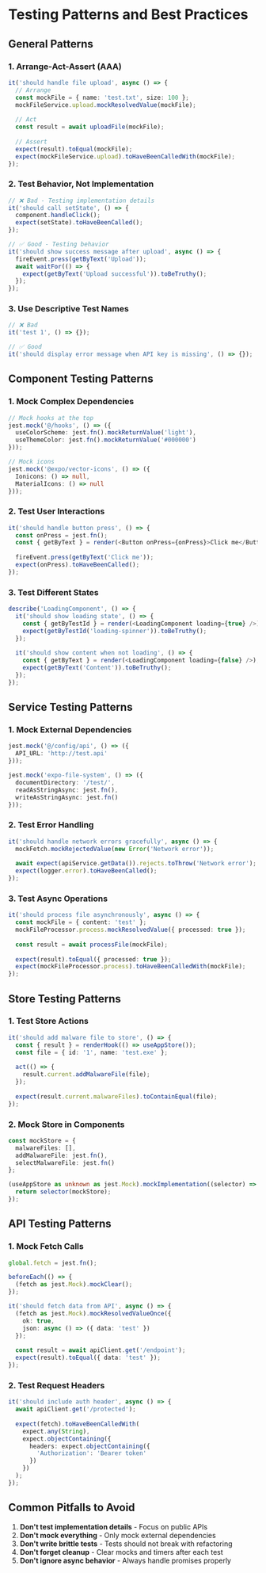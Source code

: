 # Testing Patterns and Best Practices

## General Patterns

### 1. Arrange-Act-Assert (AAA)
```typescript
it('should handle file upload', async () => {
  // Arrange
  const mockFile = { name: 'test.txt', size: 100 };
  mockFileService.upload.mockResolvedValue(mockFile);
  
  // Act
  const result = await uploadFile(mockFile);
  
  // Assert
  expect(result).toEqual(mockFile);
  expect(mockFileService.upload).toHaveBeenCalledWith(mockFile);
});
```

### 2. Test Behavior, Not Implementation
```typescript
// ❌ Bad - Testing implementation details
it('should call setState', () => {
  component.handleClick();
  expect(setState).toHaveBeenCalled();
});

// ✅ Good - Testing behavior
it('should show success message after upload', async () => {
  fireEvent.press(getByText('Upload'));
  await waitFor(() => {
    expect(getByText('Upload successful')).toBeTruthy();
  });
});
```

### 3. Use Descriptive Test Names
```typescript
// ❌ Bad
it('test 1', () => {});

// ✅ Good
it('should display error message when API key is missing', () => {});
```

## Component Testing Patterns

### 1. Mock Complex Dependencies
```typescript
// Mock hooks at the top
jest.mock('@/hooks', () => ({
  useColorScheme: jest.fn().mockReturnValue('light'),
  useThemeColor: jest.fn().mockReturnValue('#000000')
}));

// Mock icons
jest.mock('@expo/vector-icons', () => ({
  Ionicons: () => null,
  MaterialIcons: () => null
}));
```

### 2. Test User Interactions
```typescript
it('should handle button press', () => {
  const onPress = jest.fn();
  const { getByText } = render(<Button onPress={onPress}>Click me</Button>);
  
  fireEvent.press(getByText('Click me'));
  expect(onPress).toHaveBeenCalled();
});
```

### 3. Test Different States
```typescript
describe('LoadingComponent', () => {
  it('should show loading state', () => {
    const { getByTestId } = render(<LoadingComponent loading={true} />);
    expect(getByTestId('loading-spinner')).toBeTruthy();
  });
  
  it('should show content when not loading', () => {
    const { getByText } = render(<LoadingComponent loading={false} />);
    expect(getByText('Content')).toBeTruthy();
  });
});
```

## Service Testing Patterns

### 1. Mock External Dependencies
```typescript
jest.mock('@/config/api', () => ({
  API_URL: 'http://test.api'
}));

jest.mock('expo-file-system', () => ({
  documentDirectory: '/test/',
  readAsStringAsync: jest.fn(),
  writeAsStringAsync: jest.fn()
}));
```

### 2. Test Error Handling
```typescript
it('should handle network errors gracefully', async () => {
  mockFetch.mockRejectedValue(new Error('Network error'));
  
  await expect(apiService.getData()).rejects.toThrow('Network error');
  expect(logger.error).toHaveBeenCalled();
});
```

### 3. Test Async Operations
```typescript
it('should process file asynchronously', async () => {
  const mockFile = { content: 'test' };
  mockFileProcessor.process.mockResolvedValue({ processed: true });
  
  const result = await processFile(mockFile);
  
  expect(result).toEqual({ processed: true });
  expect(mockFileProcessor.process).toHaveBeenCalledWith(mockFile);
});
```

## Store Testing Patterns

### 1. Test Store Actions
```typescript
it('should add malware file to store', () => {
  const { result } = renderHook(() => useAppStore());
  const file = { id: '1', name: 'test.exe' };
  
  act(() => {
    result.current.addMalwareFile(file);
  });
  
  expect(result.current.malwareFiles).toContainEqual(file);
});
```

### 2. Mock Store in Components
```typescript
const mockStore = {
  malwareFiles: [],
  addMalwareFile: jest.fn(),
  selectMalwareFile: jest.fn()
};

(useAppStore as unknown as jest.Mock).mockImplementation((selector) => {
  return selector(mockStore);
});
```

## API Testing Patterns

### 1. Mock Fetch Calls
```typescript
global.fetch = jest.fn();

beforeEach(() => {
  (fetch as jest.Mock).mockClear();
});

it('should fetch data from API', async () => {
  (fetch as jest.Mock).mockResolvedValueOnce({
    ok: true,
    json: async () => ({ data: 'test' })
  });
  
  const result = await apiClient.get('/endpoint');
  expect(result).toEqual({ data: 'test' });
});
```

### 2. Test Request Headers
```typescript
it('should include auth header', async () => {
  await apiClient.get('/protected');
  
  expect(fetch).toHaveBeenCalledWith(
    expect.any(String),
    expect.objectContaining({
      headers: expect.objectContaining({
        'Authorization': 'Bearer token'
      })
    })
  );
});
```

## Common Pitfalls to Avoid

1. **Don't test implementation details** - Focus on public APIs
2. **Don't mock everything** - Only mock external dependencies
3. **Don't write brittle tests** - Tests should not break with refactoring
4. **Don't forget cleanup** - Clear mocks and timers after each test
5. **Don't ignore async behavior** - Always handle promises properly